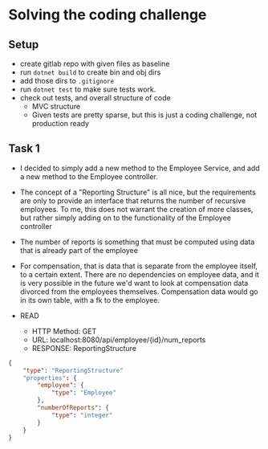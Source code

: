# Solving the coding challenge

## Setup
* create gitlab repo with given files as baseline
* run `dotnet build` to create bin and obj dirs
* add those dirs to `.gitignore`
* run `dotnet test` to make sure tests work.
* check out tests, and overall structure of code
   * MVC structure
   * Given tests are pretty sparse, but this is just a coding challenge, not production ready

## Task 1
* I decided to simply add a new method to the Employee Service, and add a new method to the Employee controller.
* The concept of a "Reporting Structure" is all nice, but the requirements are only to provide an interface that returns the number of recursive employees. To me, this does not warrant the creation of more classes, but rather simply adding on to the functionality of the Employee controller

* The number of reports is something that must be computed using data that is already part of the employee

* For compensation, that is data that is separate from the employee itself, to a certain extent. There are no dependencies on employee data, and it is very possible in the future we'd want to look at compensation data divorced from the employees themselves. Compensation data would go in its own table, with a fk to the employee. 

* READ
   * HTTP Method: GET
   * URL: localhost:8080/api/employee/{id}/num_reports
   * RESPONSE: ReportingStructure

```json
{
    "type": "ReportingStructure"
    "properties": {
        "employee": {
            "type": "Employee"
        },
        "numberOfReports": {
            "type": "integer"
        }
    }
}
```